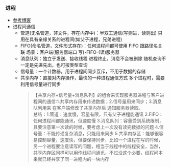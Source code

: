 ### 进程

- [参考博客](https://www.cnblogs.com/zgq0/p/8780893.html)
- 进程间通信
  - 管道(无名管道，非文件，存在内存中)：半双工通信(写则进，读则出) 只用在具有亲缘关系的进程间(如父子进程，兄弟进程)
  - FIFO(命名管道，文件形式存在)：任何进程间都可使用 FIFO 跟路径名关联 场景：客户端(服务器端口 写)-FIFO-(读)服务器
  - 消息队列：独立于发送、接收线程 进程终止，消息不会被删除 随机查询不一定是先进先出，也可按类型查询
  - 信号量：一个计数器，用于进程间同步互斥，不用于数据的存储
  - 共享内存：直接对内存操作，最快的一种进程通信方式 多个进程时，需要利用信号量进行同步
    > 【共享内存+信号量+消息队列】的组合来实现服务器进程与客户进程间的通信:1.共享内存用来传递数据；2.信号量用来同步；3.消息队列用来 在客户端修改了共享内存后 通知服务器读取。  
    > 总结：1.管道：速度慢，容量有限，只有父子进程能通讯 2.FIFO：任何进程间都能通讯，但速度慢 3.消息队列：容量受到系统限制，且要注意第一次读的时候，要考虑上一次没有读完数据的问题 4.信号量：不能传递复杂消息，只能用来同步 5.共享内存区：能够很容易控制容量，速度快，但要保持同步，比如一个进程在写的时候，另一个进程要注意读写的问题，相当于线程中的线程安全，当然，共享内存区同样可以用作线程间通讯，不过没这个必要，线程间本来就已经共享了同一进程内的一块内存
